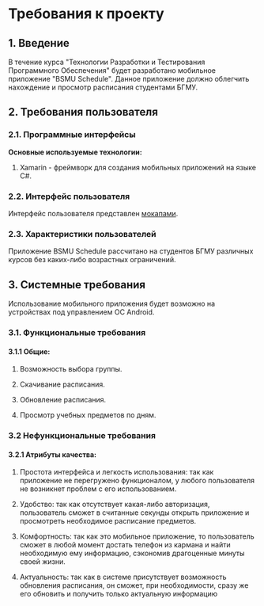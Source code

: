 # Требования к проекту

## 1. Введение

В течение курса "Технологии Разработки и Тестирования Программного Обеспечения" будет разработано мобильное приложение "BSMU Schedule". Данное приложение должно облегчить
нахождение и просмотр расписания студентами БГМУ.


## 2. Требования пользователя

### 2.1. Программные интерфейсы

**Основные используемые технологии:**

1. Xamarin - фреймворк для создания мобильных приложений на языке C#.

### 2.2. Интерфейс пользователя

Интерфейс пользователя представлен [мокапами](https://github.com/KyMback/BSMU_Schedule/tree/master/documents/mockups).

### 2.3. Характеристики пользователей

Приложение BSMU Schedule рассчитано на студентов БГМУ различных курсов без каких-либо возрастных ограничений.

## 3. Системные требования

Использование мобильного приложения будет возможно на устройствах под управлением ОС Android.

### 3.1. Функциональные требования

#### 3.1.1 Общие:

1. Возможность выбора группы.

2. Скачивание расписания.

3. Обновление расписания.

4. Просмотр учебных предметов по дням.

### 3.2 Нефункциональные требования

#### 3.2.1 Атрибуты качества:

1. Простота интерфейса и легкость использования: так как приложение не перегружено функционалом, у любого пользователя не возникнет проблем с его использованием.

2. Удобство: так как отсутствует какая-либо авторизация, пользователь сможет в считанные секунды открыть приложение и просмотреть необходимое расписание предметов.

3. Комфортность: так как это мобильное приложение, то пользователь сможет в любой момент достать телефон из кармана и найти необходимую ему информацию, сэкономив драгоценные минуты своей жизни.

4. Актуальность: так как в системе присутствует возможность обновления расписания, он сможет, при необходимости, сразу же его обновить и получить только актуальную информацию